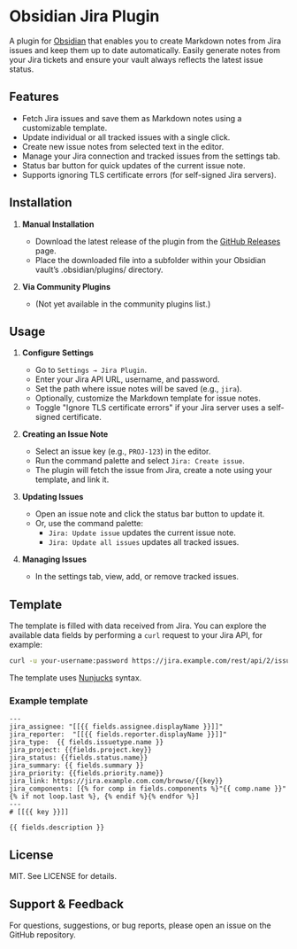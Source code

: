 # Obsidian Jira Plugin

A plugin for [Obsidian](https://obsidian.md/) that enables you to create Markdown notes from Jira issues and keep them up to date automatically. Easily generate notes from your Jira tickets and ensure your vault always reflects the latest issue status.

## Features

- Fetch Jira issues and save them as Markdown notes using a customizable template.
- Update individual or all tracked issues with a single click.
- Create new issue notes from selected text in the editor.
- Manage your Jira connection and tracked issues from the settings tab.
- Status bar button for quick updates of the current issue note.
- Supports ignoring TLS certificate errors (for self-signed Jira servers).

## Installation

1. **Manual Installation**
   - Download the latest release of the plugin from the [GitHub Releases](https://github.com/maksim77/obsidian-jira/releases) page.
   - Place the downloaded file into a subfolder within your Obsidian vault’s .obsidian/plugins/ directory.

2. **Via Community Plugins**
   - (Not yet available in the community plugins list.)

## Usage

1. **Configure Settings**
   - Go to `Settings → Jira Plugin`.
   - Enter your Jira API URL, username, and password.
   - Set the path where issue notes will be saved (e.g., `jira`).
   - Optionally, customize the Markdown template for issue notes.
   - Toggle "Ignore TLS certificate errors" if your Jira server uses a self-signed certificate.

2. **Creating an Issue Note**
   - Select an issue key (e.g., `PROJ-123`) in the editor.
   - Run the command palette and select `Jira: Create issue`.
   - The plugin will fetch the issue from Jira, create a note using your template, and link it.

3. **Updating Issues**
   - Open an issue note and click the status bar button to update it.
   - Or, use the command palette:
     - `Jira: Update issue` updates the current issue note.
     - `Jira: Update all issues` updates all tracked issues.

4. **Managing Issues**
   - In the settings tab, view, add, or remove tracked issues.

## Template

The template is filled with data received from Jira.
You can explore the available data fields by performing a `curl` request to your Jira API, for example:

```sh
curl -u your-username:password https://jira.example.com/rest/api/2/issue/PROJ-123
```

The template uses [Nunjucks](https://mozilla.github.io/nunjucks/) syntax.

### Example template
```nunjucks
---
jira_assignee: "[[{{ fields.assignee.displayName }}]]"
jira_reporter:  "[[{{ fields.reporter.displayName }}]]"
jira_type:  {{ fields.issuetype.name }}
jira_project: {{fields.project.key}}
jira_status: {{fields.status.name}}
jira_summary: {{ fields.summary }}
jira_priority: {{fields.priority.name}}
jira_link: https://jira.example.com.com/browse/{{key}}
jira_components: [{% for comp in fields.components %}"{{ comp.name }}"{% if not loop.last %}, {% endif %}{% endfor %}]
---
# [[{{ key }}]]

{{ fields.description }}

```

## License
MIT. See LICENSE for details.

## Support & Feedback
For questions, suggestions, or bug reports, please open an issue on the GitHub repository.
